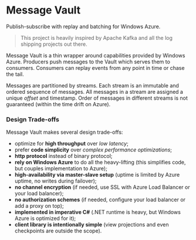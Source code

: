Message Vault
=============

Publish-subscribe with replay and batching for Windows Azure.


> This project is heavily inspired by Apache Kafka and all the log shipping projects out there. 



Message Vault is a thin wrapper around capabilities provided by Windows Azure. Producers push messages to the Vault which serves them to consumers. Consumers can replay events from any point in time or chase the tail.

Messages are partitioned by streams. Each stream is an immutable and ordered sequence of messages. All messages in a stream are assigned a unique _offset_ and timestamp. Order of messages in different streams is not guaranteed (within the time drift on Azure).

### Design Trade-offs

Message Vault makes several design trade-offs:

* optimize for **high throughput** over _low latency_;
* prefer **code simplicity** over _complex performance optimizations_;
* **http protocol** instead of binary protocol;
* **rely on Windows Azure** to do all the heavy-lifting (this simplifies code, but couples implementation to Azure);
* **high-availability via master-slave setup** (uptime is limited by Azure uptime, no writes during failover);
* **no channel encryption** (if needed, use SSL with Azure Load Balancer or your load balancer);
* **no authorization schemes** (if needed, configure your load balancer or add a proxy on top);
* **implemented in imperative C#** (.NET runtime is heavy, but Windows Azure is optimized for it);
* **client library is intentionally simple** (view projections and even checkpoints are outside the scope).
